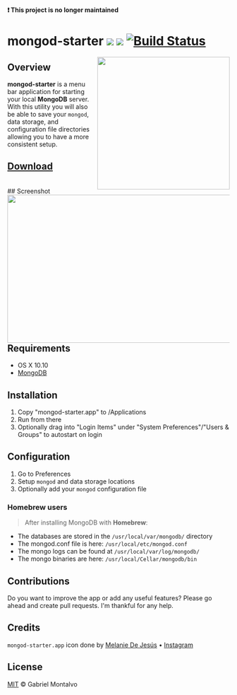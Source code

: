 **:exclamation: This project is no longer maintained**

# mongod-starter ![](https://img.shields.io/github/release/gmontalvoriv/mongod-starter.svg) ![](https://img.shields.io/github/commits-since/gmontalvoriv/mongod-starter/1.1.1.svg) [![Build Status](https://travis-ci.org/gmontalvoriv/mongod-starter.svg?branch=master)](https://travis-ci.org/gmontalvoriv/mongod-starter)

<img align="right" height="300" width="300" src="https://github.com/gmontalvoriv/mongod-starter/blob/master/images/logo.png" />

## Overview

**mongod-starter** is a menu bar application for starting your local **MongoDB** server. With this utility you will also be able to save your `mongod`, data storage, and configuration file directories allowing you to have a more consistent setup.

## [Download](https://github.com/gmontalvoriv/mongod-starter/releases)

<br>
## Screenshot

<img align="right" height="335" width="900" src="https://github.com/gmontalvoriv/mongod-starter/blob/master/images/Screenshot.png" />

## Requirements

- OS X 10.10
- [MongoDB](https://www.mongodb.org/downloads#production)

## Installation

1. Copy "mongod-starter.app" to /Applications
2. Run from there
3. Optionally drag into "Login Items" under "System Preferences"/"Users & Groups" to autostart on login

## Configuration

1. Go to Preferences
2. Setup `mongod` and data storage locations
3. Optionally add your `mongod` configuration file 

### Homebrew users

> After installing MongoDB with **Homebrew**:

- The databases are stored in the `/usr/local/var/mongodb/` directory
- The mongod.conf file is here: `/usr/local/etc/mongod.conf`
- The mongo logs can be found at `/usr/local/var/log/mongodb/`
- The mongo binaries are here: `/usr/local/Cellar/mongodb/bin`

## Contributions

Do you want to improve the app or add any useful features? Please go ahead and create pull requests. I'm thankful for any help.

## Credits

`mongod-starter.app` icon done by [Melanie De Jesús](mailto:melanie.dejesus92@hotmail.com) • [Instagram](https://www.instagram.com/cybertrousers/)

## License

[MIT](https://github.com/gmontalvoriv/mongod-starter/blob/master/LICENSE) © Gabriel Montalvo


